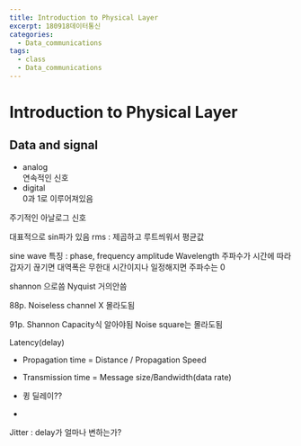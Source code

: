 ```yaml
---
title: Introduction to Physical Layer
excerpt: 180918데이터통신
categories: 
  - Data_communications
tags: 
  - class
  - Data_communications
---
```


# Introduction to Physical Layer

## Data and signal

- analog  
  연속적인 신호
- digital  
  0과 1로 이루어져있음

주기적인 아날로그 신호

대표적으로 sin파가 있음
rms : 제곱하고 루트씌워서 평균값

sine wave 특징 : phase, frequency amplitude
Wavelength
주파수가 시간에 따라 갑자기 끊기면 대역폭은 무한대
시간이지나 일정해지면 주파수는 0

shannon 으로씀 Nyquist 거의안씀

88p.
Noiseless channel X 몰라도됨

91p.
Shannon Capacity식 알아야됨
Noise square는 몰라도됨


Latency(delay)

- Propagation time
  = Distance / Propagation Speed
- Transmission time
  = Message size/Bandwidth(data rate)
- 큉 딜레이??

- 
Jitter : delay가 얼마나 변하는가?